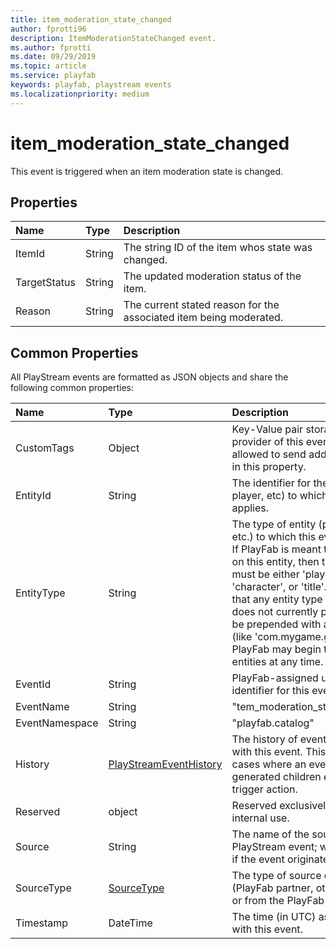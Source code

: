 ```yaml
---
title: item_moderation_state_changed
author: fprotti96
description: ItemModerationStateChanged event.
ms.author: fprotti
ms.date: 09/29/2019
ms.topic: article
ms.service: playfab
keywords: playfab, playstream events
ms.localizationpriority: medium
---
```


# item_moderation_state_changed

This event is triggered when an item moderation state is changed.

## Properties

|Name|Type|Description|
| :--------------------|:-------------------|:----------------------|
|ItemId|String|The string ID of the item whos state was changed.|
|TargetStatus|String|The updated moderation status of the item.|
|Reason|String|The current stated reason for the associated item being moderated.|

## Common Properties

All PlayStream events are formatted as JSON objects and share the following common properties:

|Name|Type|Description|
| :--------------------|:-------------------|:----------------------|
|CustomTags|Object|Key-Value pair storage. Any provider of this event schema is allowed to send additional values in this property.|
|EntityId|String|The identifier for the entity (title, player, etc) to which this event applies.|
|EntityType|String|The type of entity (player, title, etc.) to which this event applies. If PlayFab is meant to take action on this entity, then the EntityType must be either 'player', 'character', or 'title'. It is required that any entity type that PlayFab does not currently parse should be prepended with a namespace (like 'com.mygame.guild') as PlayFab may begin to parse root entities at any time.|
|EventId|String|PlayFab-assigned unique identifier for this event.|
|EventName|String|"tem_moderation_state_changed"|
|EventNamespace|String|"playfab.catalog"|
|History|[PlayStreamEventHistory](data-types/playstreameventhistory.md)|The history of events associated with this event. This is set in cases where an event has generated children events via a trigger action.|
|Reserved|object|Reserved exclusively for PlayFab internal use.|
|Source|String|The name of the source of this PlayStream event; will be PlayFab if the event originated from us.|
|SourceType|[SourceType](data-types/sourcetype.md)|The type of source of this event (PlayFab partner, other backend, or from the PlayFab API).|
|Timestamp|DateTime|The time (in UTC) associated with this event.|
